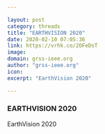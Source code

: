 ```yaml
---

layout: post
category: threads
title: "EARTHVISION 2020"
date: 2020-02-10 07:05:36
link: https://vrhk.co/2OFeDsT
image: 
domain: grss-ieee.org
author: "grss-ieee.org"
icon: 
excerpt: "EarthVision 2020"

---
```


### EARTHVISION 2020

EarthVision 2020